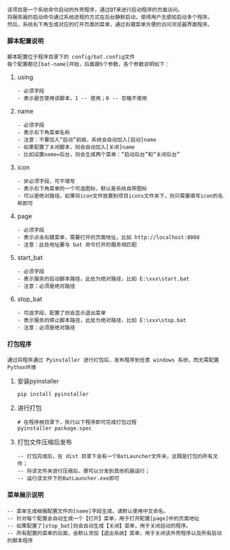 ```
该项目是一个系统命令启动的外壳程序，通过QT来进行启动程序的页面访问。
将服务器的启动命令通过系统进程的方式在后台静默启动，使得用户无感知启动多个程序。
然后，系统右下角生成对应的打开页面的菜单，通过右键菜单方便的访问浏览器界面程序。
```

#### 脚本配置说明

```
脚本配置位于程序目录下的 config/bat.config文件
每个配置都已[bat-name]开始，后面跟5个参数，各个参数说明如下：
```

1. using

   ```
   - 必须字段
   - 表示是否使用该脚本，1 -- 使用；0 -- 忽略不使用
   ```

2. name

   ```
   - 必须字段
   - 表示右下角菜单名称
   - 注意：不要加入“启动”前缀，系统会自动加入[启动]name
   - 如果配置了关闭脚本，则会自动加入[关闭]name
   - 比如设置name=后台，则会生成两个菜单：“启动后台”和“关闭后台”
   ```


3. icon

   ```
   - 非必须字段，可不填写
   - 表示右下角菜单的一个可选图标，默认是系统自带图标
   - 可以是绝对路径。如果将icon文件放置到项目icons文件夹下，则只需要填写icon的名称即可
   ```

4. page

   ```
   - 必须字段
   - 表示点击右键菜单，需要打开的页面地址，比如 http://localhost:8080
   - 注意：此处地址要与 bat 命令打开的服务相匹配
   ```


5. start_bat

   ```
   - 必须字段
   - 表示服务的启动脚本路径，此处为绝对路径，比如 E:\xxx\start.bat
   - 注意：必须是绝对路径
   ```
   
6. stop_bat

   ```
   - 可选字段，配置了则会显示退出菜单
   - 表示服务的停止脚本路径，此处为绝对路径，比如 E:\xxx\stop.bat
   - 注意：必须是绝对路径
   ```



#### 打包程序

```
通过将程序通过 Pyinstaller 进行打包后，发布程序到任意 windows 系统，而无需配置Python环境
```

1. 安装pyinstaller

   ```
   pip install pyinstaller
   ```

2. 进行打包

   ```
   # 在程序根目录下，执行以下程序即可完成打包过程
   pyinstaller package.spec
   ```

3. 打包文件压缩后发布

   ```
   -- 打包完成后，在 dist 目录下会有一个BatLauncher文件夹，这既是打包的所有文件；
   -- 将该文件夹进行压缩后，便可以分发到其他机器运行；
   -- 运行该文件下的BatLauncher.exe即可
   ```

   

#### 菜单展示说明

```
-- 菜单生成根据配置文件的[name]字段生成，请默认使用中文命名。
-- 针对每个配置会自动生成一个【打开】菜单，用于打开配置[page]中的页面地址
-- 如果配置了[stop_bat]则会自动生成【关闭】菜单，用于关闭启动的程序。
-- 所有配置的菜单的后面，会默认添加【退出系统】菜单，用于关闭该外壳程序以及所有启动的脚本程序
```


